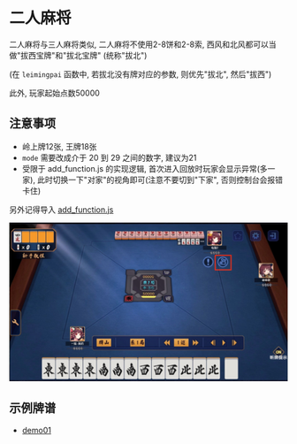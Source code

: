 # 二人麻将

二人麻将与三人麻将类似, 二人麻将不使用2-8饼和2-8索, 西风和北风都可以当做"拔西宝牌"和"拔北宝牌" (统称"拔北")

(在 `leimingpai` 函数中, 若拔北没有牌对应的参数, 则优先"拔北", 然后"拔西")

此外, 玩家起始点数50000

## 注意事项

- 岭上牌12张, 王牌18张
- `mode` 需要改成介于 20 到 29 之间的数字, 建议为21
- 受限于 add_function.js 的实现逻辑, 首次进入回放时玩家会显示异常(多一家),
  此时切换一下"对家"的视角即可(注意不要切到"下家", 否则控制台会报错卡住)

另外记得导入 [add_function.js](../../../add_function.js)

![pic/img01.jpg](pic/img01.jpg)

## 示例牌谱

- [demo01](demo01.js)
